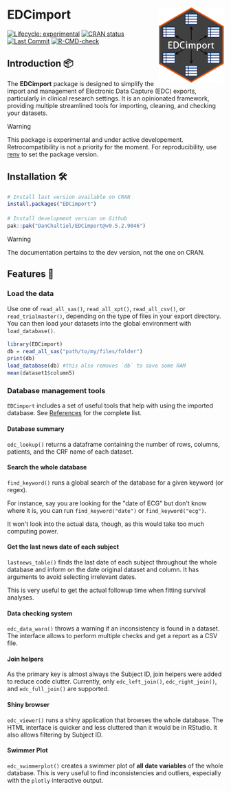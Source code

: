 # EDCimport <a href="https://DanChaltiel.github.io/EDCimport/"><img src="man/figures/logo.png" align="right" height="175" alt="EDCimport website" /></a>
<!-- badges: start -->

[![Lifecycle: experimental](https://img.shields.io/badge/lifecycle-experimental-orange.svg)](https://lifecycle.r-lib.org/articles/stages.html) 
[![CRAN status](https://www.r-pkg.org/badges/version/EDCimport)](https://CRAN.R-project.org/package=EDCimport) 
[![Last Commit](https://img.shields.io/github/last-commit/DanChaltiel/EDCimport)](https://github.com/DanChaltiel/EDCimport) 
[![R-CMD-check](https://github.com/DanChaltiel/EDCimport/actions/workflows/check-standard.yaml/badge.svg)](https://github.com/DanChaltiel/EDCimport/actions/workflows/check-standard.yaml)
<!--[![CRAN RStudio mirror downloads](https://cranlogs.r-pkg.org/badges/grand-total/EDCimport?color=blue)](https://r-pkg.org/pkg/EDCimport)  --> 
<!-- badges: end -->

## Introduction 📦

The **EDCimport** package is designed to simplify the import and management of Electronic Data Capture (EDC) exports, particularly in clinical research settings. It is an opinionated framework, providing multiple streamlined tools for importing, cleaning, and checking your datasets.

> [!WARNING]
> This package is experimental and under active developement. Retrocompatibility is not a priority for the moment. For reproducibility, use [renv](https://rstudio.github.io/renv/articles/renv.html) to set the package version.


## Installation 🛠️

``` r
# Install last version available on CRAN
install.packages("EDCimport")

# Install development version on Github
pak::pak("DanChaltiel/EDCimport@v0.5.2.9046")
```

> [!WARNING]
> The documentation pertains to the dev version, not the one on CRAN.

## Features 🚀 

### Load the data

Use one of `read_all_sas()`, `read_all_xpt()`, `read_all_csv()`, or `read_trialmaster()`, depending on the type of files in your export directory. You can then load your datasets into the global environment with `load_database()`.

``` r
library(EDCimport)
db = read_all_sas("path/to/my/files/folder")
print(db)
load_database(db) #this also removes `db` to save some RAM
mean(dataset1$column5)
```

### Database management tools

`EDCimport` includes a set of useful tools that help with using the imported database. See [References](https://danchaltiel.github.io/EDCimport/reference/index.html) for the complete list.

#### Database summary

`edc_lookup()` returns a dataframe containing the number of rows, columns, patients, and the CRF 
name of each dataset.

#### Search the whole database

`find_keyword()` runs a global search of the database for a given keyword (or regex). 

For instance, say you are looking for the "date of ECG" but don't know where it is, you can run `find_keyword("date")` or `find_keyword("ecg")`.

It won't look into the actual data, though, as this would take too much computing power.

#### Get the last news date of each subject

`lastnews_table()` finds the last date of each subject throughout the whole database and inform on
the date original dataset and column. It has arguments to avoid selecting irrelevant dates.

This is very useful to get the actual followup time when fitting survival analyses.

#### Data checking system

`edc_data_warn()` throws a warning if an inconsistency is found in a dataset. The interface allows
to perform multiple checks and get a report as a CSV file.

#### Join helpers

As the primary key is almost always the Subject ID, join helpers were added to reduce code clutter. 
Currently, only `edc_left_join()`, `edc_right_join()`, and `edc_full_join()` are supported.

#### Shiny browser

`edc_viewer()` runs a shiny application that browses the whole database. The HTML interface is quicker 
and less cluttered than it would be in RStudio. It also allows filtering by Subject ID.

#### Swimmer Plot

`edc_swimmerplot()` creates a swimmer plot of **all date variables** of the whole database. 
This is very useful to find inconsistencies and outliers, especially with the `plotly` interactive output.
